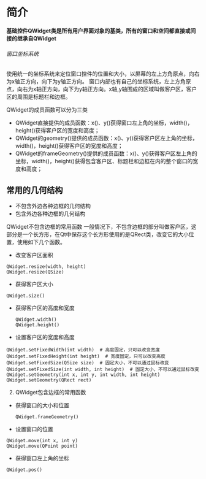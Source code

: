 # 简介

**基础控件QWidget类是所有用户界面对象的基类，所有的窗口和空间都直接或间接的继承自QWidget**



###### 窗口坐标系统

使用统一的坐标系统来定位窗口控件的位置和大小，以屏幕的左上方角原点，向右为x轴正方向，向下为y轴正方向。
窗口内部也有自己的坐标系统，左上方角原点，向右为x轴正方向，向下为y轴正方向。x轴,y轴围成的区域叫做客户区，客户区的周围是标题栏和边框。



QWidget的成员函数可以分为三类

- QWidget直接提供的成员函数：x()、y()获得窗口左上角的坐标，width()，height()获得客户区的宽度和高度；
- QWidget的geometry()提供的成员函数：x()、y()获得客户区左上角的坐标，width()，height()获得客户区的宽度和高度；
- QWidget的frameGeometry()提供的成员函数：x()、y()获得客户区左上角的坐标，width()，height()获得包含客户区、标题栏和边框在内的整个窗口的宽度和高度；
  

## 常用的几何结构
- 不包含外边各种边框的几何结构
- 包含外边各种边框的几何结构

QWidget不包含边框的常用函数
一般情况下，不包含边框的部分叫做客户区，这部分是一个长方形，在Qt中保存这个长方形使用的是QRect类，改变它的大小位置，使用如下几个函数。

- 改变客户区面积

```
QWidget.resize(width, height)
QWidget.resize(QSize)
```

- 获得客户区大小

```
QWidget.size()
```



- 获得客户区的高度和宽度

  ```
  QWidget.width()
  QWidget.height()
  ```

  

- 设置客户区的宽度和高度

```
QWidget.setFixedWidth(int width)  # 高度固定，只可以改变宽度
QWidget.setFixedHeight(int height)  # 宽度固定，只可以改变高度
QWidget.setFixedSize(QSize size)  # 固定大小，不可以通过鼠标改变
QWidget.setFixedSize(int width, int height)  # 固定大小，不可以通过鼠标改变
QWidget.setGeometry(int x, int y, int width, int height)
QWidget.setGeometry(QRect rect)
```

2. QWidget包含边框的常用函数
- 获得窗口的大小和位置

   ```
   QWidget.frameGeometry()
   ```
- 设置窗口的位置
```
QWidget.move(int x, int y)
QWidget.move(QPoint point)
```
- 获得窗口左上角的坐标
```
QWidget.pos()
```